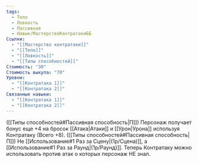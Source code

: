```yaml
---
tags:
  - Тело
  - Ловкость
  - Пассивная
  - Навык/МастерствоКонтратакиББ
Ссылки:
  - "[[Мастерство контратаки]]"
  - "[[Тело]]"
  - "[[Ловкость]]"
  - "[[Типы способностей]]"
Стоимость: "30"
Стоимость выкупа: "70"
Уровни:
  - "[[Контратака 1]]"
  - "[[Контратака 2]]"
Связанные навыки:
  - "[[Контратака 1]]"
  - "[[Контратака 2]]"
---
```

([[Типы способностей#Пассивная способность|П]]) Персонаж получает бонус еще +4 на бросок [[Атака|Атаки]] и [[Урон|Урона]] используя Контратаку (Всего +8).
([[Типы способностей#Пассивная способность|П]]) Не [[Использование#1 Раз за Сцену|(1р/Сцена)]], а [[Использование#1 Раз за Раунд|(1р/Раунд)]].
Теперь Контратаку можно использовать против атак о которых персонаж НЕ знал.
